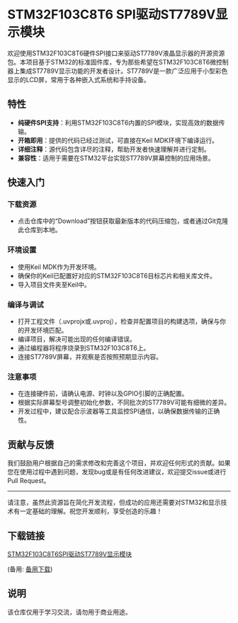 # STM32F103C8T6 SPI驱动ST7789V显示模块

欢迎使用STM32F103C8T6硬件SPI接口来驱动ST7789V液晶显示器的开源资源包。本项目基于STM32的标准固件库，专为那些希望在STM32F103C8T6微控制器上集成ST7789V显示功能的开发者设计。ST7789V是一款广泛应用于小型彩色显示的LCD屏，常用于各种嵌入式系统和手持设备。

## 特性

- **纯硬件SPI支持**：利用STM32F103C8T6内置的SPI模块，实现高效的数据传输。
- **开箱即用**：提供的代码已经过测试，可直接在Keil MDK环境下编译运行。
- **详细注释**：源代码包含详尽的注释，帮助开发者快速理解并进行定制。
- **兼容性**：适用于需要在STM32平台实现ST7789V屏幕控制的应用场景。

## 快速入门

### 下载资源

- 点击仓库中的“Download”按钮获取最新版本的代码压缩包，或者通过Git克隆此仓库到本地。

### 环境设置

- 使用Keil MDK作为开发环境。
- 确保你的Keil已配置好对应的STM32F103C8T6目标芯片和相关库文件。
- 导入项目文件夹至Keil中。

### 编译与调试

- 打开工程文件（.uvprojx或.uvproj），检查并配置项目的构建选项，确保与你的开发环境匹配。
- 编译项目，解决可能出现的任何编译错误。
- 通过编程器将程序烧录到STM32F103C8T6上。
- 连接ST7789V屏幕，并观察是否按照预期显示内容。

### 注意事项

- 在连接硬件前，请确认电源、时钟以及GPIO引脚的正确配置。
- 根据实际屏幕型号调整初始化参数，不同批次的ST7789V可能有细微的差异。
- 开发过程中，建议配合示波器等工具监控SPI通信，以确保数据传输的正确性。

## 贡献与反馈

我们鼓励用户根据自己的需求修改和完善这个项目，并欢迎任何形式的贡献。如果您在使用过程中遇到问题，发现bug或是有任何改进建议，欢迎提交issue或进行Pull Request。

---

请注意，虽然此资源旨在简化开发流程，但成功的应用还需要对STM32和显示技术有一定基础的理解。祝您开发顺利，享受创造的乐趣！

## 下载链接
[STM32F103C8T6SPI驱动ST7789V显示模块](https://pan.quark.cn/s/0dde83c89fdc) 

(备用: [备用下载](https://pan.baidu.com/s/1p78whKkAM0kbqcdwngGg9g?pwd=1234))

## 说明

该仓库仅用于学习交流，请勿用于商业用途。
